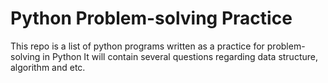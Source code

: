 # Python Problem-solving Practice
This repo is a list of python programs written as a practice for problem-solving in Python
It will contain several questions regarding data structure, algorithm and etc.
